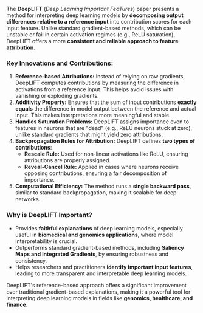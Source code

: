 The **DeepLIFT** (_Deep Learning Important FeaTures_) paper presents a method for interpreting deep learning models by **decomposing output differences relative to a reference input** into contribution scores for each input feature. Unlike standard gradient-based methods, which can be unstable or fail in certain activation regimes (e.g., ReLU saturation), DeepLIFT offers a more **consistent and reliable approach to feature attribution**.

### **Key Innovations and Contributions:**

1. **Reference-based Attributions:** Instead of relying on raw gradients, DeepLIFT computes contributions by measuring the difference in activations from a reference input. This helps avoid issues with vanishing or exploding gradients.
2. **Additivity Property:** Ensures that the sum of input contributions **exactly equals** the difference in model output between the reference and actual input. This makes interpretations more meaningful and stable.
3. **Handles Saturation Problems:** DeepLIFT assigns importance even to features in neurons that are "dead" (e.g., ReLU neurons stuck at zero), unlike standard gradients that might yield zero attributions.
4. **Backpropagation Rules for Attribution:** DeepLIFT defines **two types of contributions**:
    - **Rescale Rule:** Used for non-linear activations like ReLU, ensuring attributions are properly assigned.
    - **Reveal-Cancel Rule:** Applied in cases where neurons receive opposing contributions, ensuring a fair decomposition of importance.
5. **Computational Efficiency:** The method runs a **single backward pass**, similar to standard backpropagation, making it scalable for deep networks.

### **Why is DeepLIFT Important?**

- Provides **faithful explanations** of deep learning models, especially useful in **biomedical and genomics applications**, where model interpretability is crucial.
- Outperforms standard gradient-based methods, including **Saliency Maps and Integrated Gradients**, by ensuring robustness and consistency.
- Helps researchers and practitioners **identify important input features**, leading to more transparent and interpretable deep learning models.

DeepLIFT's reference-based approach offers a significant improvement over traditional gradient-based explanations, making it a powerful tool for interpreting deep learning models in fields like **genomics, healthcare, and finance**.